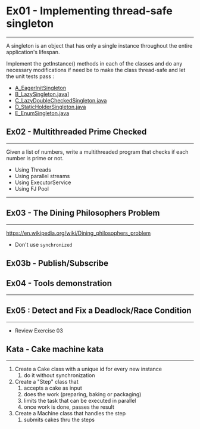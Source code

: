 # Ex01 - Implementing thread-safe singleton

---

A singleton is an object that has only a single instance throughout the entire application's lifespan.

Implement the getInstance() methods in each of the classes and do any necessary modifications if need be to make the
class thread-safe and let the unit tests pass :

- [A_EagerInitSingleton](A_EagerInitSingleton.java)
- [B_LazySingleton.java](B_LazySingleton.java)]
- [C_LazyDoubleCheckedSingleton.java](C_LazyDoubleCheckedSingleton.java)
- [D_StaticHolderSingleton.java](D_StaticHolderSingleton.java)
- [E_EnumSingleton.java](E_EnumSingleton.java)

## Ex02 - Multithreaded Prime Checked

---
Given a list of numbers, write a multithreaded program that checks if each number is prime or not.

- Using Threads
- Using parallel streams
- Using ExecutorService
- Using FJ Pool

---

## Ex03 - The Dining Philosophers Problem

---
https://en.wikipedia.org/wiki/Dining_philosophers_problem

- Don't use `synchronized`

## Ex03b - Publish/Subscribe

## Ex04 - Tools demonstration

---

## Ex05 : Detect and Fix a Deadlock/Race Condition

---

- Review Exercise 03

## Kata - Cake machine kata

---

1. Create a Cake class with a unique id for every new instance
    1. do it without synchronization
2. Create a "Step" class that
    1. accepts a cake as input
    2. does the work (preparing, baking or packaging)
    3. limits the task that can be executed in parallel
    4. once work is done, passes the result
3. Create a Machine class that handles the step
    1. submits cakes thru the steps

